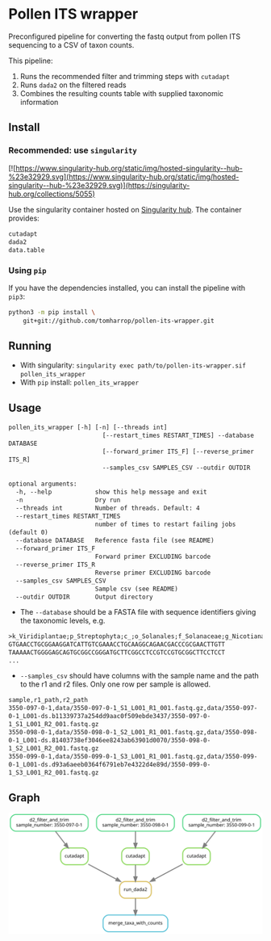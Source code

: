 # Pollen ITS wrapper

Preconfigured pipeline for converting the fastq output from pollen ITS sequencing to a CSV of taxon counts.

This pipeline:

1. Runs the recommended filter and trimming steps with `cutadapt`
2. Runs `dada2` on the filtered reads
3. Combines the resulting counts table with supplied taxonomic information

## Install

### Recommended: use `singularity`

[![https://www.singularity-hub.org/static/img/hosted-singularity--hub-%23e32929.svg](https://www.singularity-hub.org/static/img/hosted-singularity--hub-%23e32929.svg)](https://singularity-hub.org/collections/5055) 

Use the singularity container hosted on [Singularity hub](https://singularity-hub.org/collections/5055). The container provides:

```
cutadapt
dada2
data.table
```

### Using `pip`

If you have the dependencies installed, you can install the pipeline with `pip3`:

```bash
python3 -m pip install \
    git+git://github.com/tomharrop/pollen-its-wrapper.git
```

## Running

- With singularity: `singularity exec path/to/pollen-its-wrapper.sif pollen_its_wrapper`
- With `pip` install: `pollen_its_wrapper`

## Usage

```
pollen_its_wrapper [-h] [-n] [--threads int]
                          [--restart_times RESTART_TIMES] --database DATABASE
                          [--forward_primer ITS_F] [--reverse_primer ITS_R]
                          --samples_csv SAMPLES_CSV --outdir OUTDIR

optional arguments:
  -h, --help            show this help message and exit
  -n                    Dry run
  --threads int         Number of threads. Default: 4
  --restart_times RESTART_TIMES
                        number of times to restart failing jobs (default 0)
  --database DATABASE   Reference fasta file (see README)
  --forward_primer ITS_F
                        Forward primer EXCLUDING barcode
  --reverse_primer ITS_R
                        Reverse primer EXCLUDING barcode
  --samples_csv SAMPLES_CSV
                        Sample csv (see README)
  --outdir OUTDIR       Output directory
```

- The `--database` should be a FASTA file with sequence identifiers giving the taxonomic levels, e.g.

```
>k_Viridiplantae;p_Streptophyta;c_;o_Solanales;f_Solanaceae;g_Nicotiana;s_Nicotiana.occidentalis
GTGAACCTGCGGAAGGATCATTGTCGAAACCTGCAAGGCAGAACGACCCGCGAACTTGTT
TAAAAACTGGGGAGCAGTGCGGCCGGGATGCTTCGGCCTCCGTCCGTGCGGCTTCCTCCT
...
```

- `--samples_csv` should have columns with the sample name and the path to the r1 and r2 files. Only one row per sample is allowed.

```
sample,r1_path,r2_path
3550-097-0-1,data/3550-097-0-1_S1_L001_R1_001.fastq.gz,data/3550-097-0-1_L001-ds.b11339737a254dd9aac0f509ebde3437/3550-097-0-1_S1_L001_R2_001.fastq.gz
3550-098-0-1,data/3550-098-0-1_S2_L001_R1_001.fastq.gz,data/3550-098-0-1_L001-ds.81403738ef3046ee8243ab63901d0070/3550-098-0-1_S2_L001_R2_001.fastq.gz
3550-099-0-1,data/3550-099-0-1_S3_L001_R1_001.fastq.gz,data/3550-099-0-1_L001-ds.d93a6aeeb0364f6791eb7e4322d4e89d/3550-099-0-1_S3_L001_R2_001.fastq.gz
```

## Graph

![](graph.svg)
